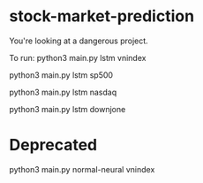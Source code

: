# stock-market-prediction

You're looking at a dangerous project.

To run:
python3 main.py lstm vnindex

python3 main.py lstm sp500

python3 main.py lstm nasdaq

python3 main.py lstm downjone

# Deprecated
python3 main.py normal-neural vnindex
